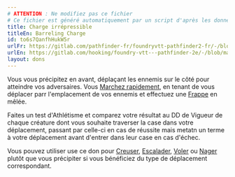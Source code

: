 ```yaml
---
# ATTENTION : Ne modifiez pas ce fichier
# Ce fichier est généré automatiquement par un script d'après les données du module Foundry VTT officiel et de sa traduction
title: Charge irrépressible
titleEn: Barreling Charge
id: to6s7QanfhHukW5r
urlFr: https://gitlab.com/pathfinder-fr/foundryvtt-pathfinder2-fr/-/blob/master/data/feats/to6s7QanfhHukW5r.htm
urlEn: https://gitlab.com/hooking/foundry-vtt---pathfinder-2e/-/blob/master/packs/data/feats.db/barreling-charge.json
layout: dons
---
```

Vous vous précipitez en avant, déplaçant les ennemis sur le côté pour atteindre vos adversaires. Vous [Marchez rapidement](../actions/marcher-rapidement.md), en tenant de vous déplacer parr l'emplacement de vos ennemis et effectuez une [Frappe](../actions/frapper.md) en mêlée.

Faites un test d'Athlétisme et comparez votre résultat au DD de Vigueur de chaque créature dont vous souhaite traverser la case dans votre déplacement, passant par celle-ci en cas de réussite mais metatn un terme à votre déplacement avant d'entrer dans leur case en cas d'échec.

Vous pouvez utiliser use ce don pour [Creuser](../actions/creuser.md), [Escalader](../actions/escalader.md), [Voler](../actions/voler.md) ou [Nager](../actions/nager.md) plutôt que vous précipiter si vous bénéficiez du type de déplacement correspondant.
